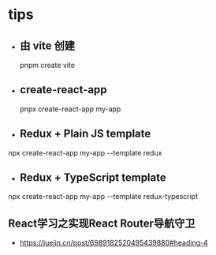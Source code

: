 # tips

- ## 由 vite 创建
  pnpm create vite
- ## create-react-app
  pnpx create-react-app my-app
- ## Redux + Plain JS template
npx create-react-app my-app --template redux
- ## Redux + TypeScript template
npx create-react-app my-app --template redux-typescript

## React学习之实现React Router导航守卫
- https://juejin.cn/post/6989182520495439880#heading-4